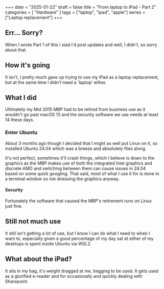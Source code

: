 +++
date = "2025-01-22"
draft = false
title = "From laptop to iPad - Part 2"
categories = [ "Hardware" ]
tags = ["laptop", "ipad", "apple"]
series = ["Laptop replacement"]
+++

## Err... Sorry?

When I wrote Part 1 of this I siad I'd post updates and well, I didn't, so sorry about that.

## How it's going

It isn't, I pretty much gave up trying to use my iPad as a laptop replacement, but at the same time I didn't need a 'laptop' either.

## What I did

Ultimately my Mid 2015 MBP had to be retired from business use as it wouldn't go past macOS 13 and the security software we use needs at least 14 these days.

### Enter Ubuntu

About 3 months ago though I decided that I might as well put Linux on it, so installed Ubuntu 24.04 which was a breeze and absolutely flies along.

It's not perfect, sometimes it'll crash things, which I believe is down to the graphics as the MBP makes use of both the integrated Intel graphics and discrete AMD and switching between them can cause issues in 24.04 based on some quick googling.  That said, most of what I use it for is done in a terminal window so not stressing the graphics anyway.

#### Security

Fortunately the software that caused the MBP's retirement runs on Linux just fine.

## Still not much use

It still isn't getting a lot of use, but I know I can do what I need to when I want to, especially given a good percentage of my day sat at either of my desktops is spent inside Ubuntu via WSL2.

## What about the iPad?

It sits in my bag, it's weight dragged at me, begging to be used. It gets used as a glorified e-reader and for occasionally and quickly dealing with Sharepoint.